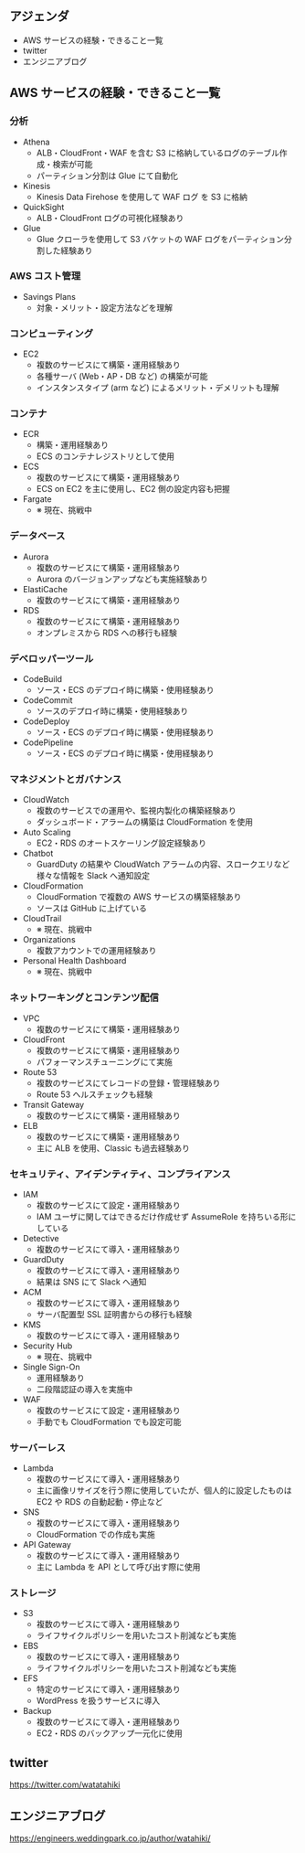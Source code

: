 ## アジェンダ
- AWS サービスの経験・できること一覧
- twitter
- エンジニアブログ

## AWS サービスの経験・できること一覧

### 分析
- Athena
	- ALB・CloudFront・WAF を含む S3 に格納しているログのテーブル作成・検索が可能
	- パーティション分割は Glue にて自動化
- Kinesis
	- Kinesis Data Firehose を使用して WAF ログ を S3 に格納
- QuickSight
	- ALB・CloudFront ログの可視化経験あり
- Glue
	- Glue クローラを使用して S3 バケットの WAF ログをパーティション分割した経験あり

### AWS コスト管理
- Savings Plans
	- 対象・メリット・設定方法などを理解

### コンピューティング
- EC2
	- 複数のサービスにて構築・運用経験あり
	- 各種サーバ (Web・AP・DB など) の構築が可能
	- インスタンスタイプ (arm など) によるメリット・デメリットも理解

### コンテナ
- ECR
	- 構築・運用経験あり
	- ECS のコンテナレジストリとして使用
- ECS
	- 複数のサービスにて構築・運用経験あり
	- ECS on EC2 を主に使用し、EC2 側の設定内容も把握
- Fargate
	- ※ 現在、挑戦中

### データベース
- Aurora
	- 複数のサービスにて構築・運用経験あり
	- Aurora のバージョンアップなども実施経験あり
- ElastiCache
	- 複数のサービスにて構築・運用経験あり
- RDS
	- 複数のサービスにて構築・運用経験あり
	- オンプレミスから RDS への移行も経験

### デベロッパーツール
- CodeBuild
	- ソース・ECS のデプロイ時に構築・使用経験あり
- CodeCommit
	- ソースのデプロイ時に構築・使用経験あり
- CodeDeploy
	- ソース・ECS のデプロイ時に構築・使用経験あり
- CodePipeline
	- ソース・ECS のデプロイ時に構築・使用経験あり

### マネジメントとガバナンス
- CloudWatch
	- 複数のサービスでの運用や、監視内製化の構築経験あり
	- ダッシュボード・アラームの構築は CloudFormation を使用
- Auto Scaling
	- EC2・RDS のオートスケーリング設定経験あり
- Chatbot
	- GuardDuty の結果や CloudWatch アラームの内容、スロークエリなど様々な情報を Slack へ通知設定
- CloudFormation
	- CloudFormation で複数の AWS サービスの構築経験あり
	- ソースは GitHub に上げている
- CloudTrail
	- ※ 現在、挑戦中
- Organizations
	- 複数アカウントでの運用経験あり
- Personal Health Dashboard
	- ※ 現在、挑戦中

### ネットワーキングとコンテンツ配信
- VPC
	- 複数のサービスにて構築・運用経験あり
- CloudFront
	- 複数のサービスにて構築・運用経験あり
	- パフォーマンスチューニングにて実施
- Route 53
	- 複数のサービスにてレコードの登録・管理経験あり
	- Route 53 ヘルスチェックも経験
- Transit Gateway
	- 複数のサービスにて構築・運用経験あり
- ELB
	- 複数のサービスにて構築・運用経験あり
	- 主に ALB を使用、Classic も過去経験あり

### セキュリティ、アイデンティティ、コンプライアンス
- IAM
	- 複数のサービスにて設定・運用経験あり
	- IAM ユーザに関してはできるだけ作成せず AssumeRole を持ちいる形にしている
- Detective
	- 複数のサービスにて導入・運用経験あり
- GuardDuty
	- 複数のサービスにて導入・運用経験あり
	- 結果は SNS にて Slack へ通知
- ACM
	- 複数のサービスにて導入・運用経験あり
	- サーバ配置型 SSL 証明書からの移行も経験
- KMS
	- 複数のサービスにて導入・運用経験あり
- Security Hub
	- ※ 現在、挑戦中
- Single Sign-On
	- 運用経験あり
	- 二段階認証の導入を実施中
- WAF
	- 複数のサービスにて設定・運用経験あり
	- 手動でも CloudFormation でも設定可能

### サーバーレス
- Lambda
	- 複数のサービスにて導入・運用経験あり
	- 主に画像リサイズを行う際に使用していたが、個人的に設定したものは EC2 や RDS の自動起動・停止など
- SNS
	- 複数のサービスにて導入・運用経験あり
	- CloudFormation での作成も実施
- API Gateway
	- 複数のサービスにて導入・運用経験あり
	- 主に Lambda を API として呼び出す際に使用

### ストレージ
- S3
	- 複数のサービスにて導入・運用経験あり
	- ライフサイクルポリシーを用いたコスト削減なども実施
- EBS
	- 複数のサービスにて導入・運用経験あり
	- ライフサイクルポリシーを用いたコスト削減なども実施
- EFS
	- 特定のサービスにて導入・運用経験あり
	- WordPress を扱うサービスに導入
- Backup
	- 複数のサービスにて導入・運用経験あり
	- EC2・RDS のバックアップ一元化に使用

## twitter
https://twitter.com/watatahiki

## エンジニアブログ
https://engineers.weddingpark.co.jp/author/watahiki/
